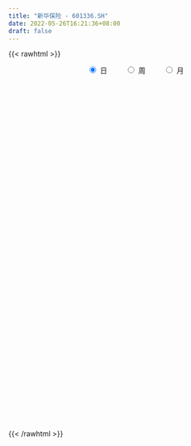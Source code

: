 ```yaml
---
title: "新华保险 - 601336.SH"
date: 2022-05-26T16:21:36+08:00
draft: false
---
```

{{< rawhtml >}}
    <div style="text-align: center">
        <label style="padding: 1rem;"><input style="margin-right: .5rem" type="radio" name="period" value="D" checked onclick="period_change(this)">日</label>
        <label style="padding: 1rem;"><input style="margin-right: .5rem" type="radio" name="period" value="W" onclick="period_change(this)">周</label>
        <label style="padding: 1rem;"><input style="margin-right: .5rem" type="radio" name="period" value="M" onclick="period_change(this)">月</label>
    </div>
    <div id="chart" style="height: 700px;"></div> 
    <script type="text/javascript">
        const D_v = [199194.66,235448.44,124885.28,159830.79,126764.7,96840.67,307066.06,187023.27,148341.21,127007.95,123297.9,114205.46,178619.42,111490.59,116848.67,70404.55,109227.28,103903.05,124355.27,161402.3,108179.77,78130.34,90353.4,95480.49,127155.68,136687.65,120129.71,156680.89,176234.87,111030.61,154266.83,87041.74,115445.7,152708.89,162344.58,161786.43,131693.36,231054.35,99278.52,144874.5,106154.76,147281.29,239011.73,147078.29,106907.28,74201.69,128294.11,158853.96,123610.19,216278.79,119360.02,119338.64,155506.18,114255.11,191304.9,159008.9,106302.79,150252.72,112075.84,192140.42,151185.31,134614.77,102436.2,78690.27,94712.65,138800.7,213778.81,135150.11,117773.17,83973.83,130616.87,92887.17,91864.95,174293.51,152556.2,156846.36,365745.89,194599.94,185537.11,150026.08,170229.04,157882.22,120675.8,207828.95,112698.89,141143.33,110699.14,85284.6,78468.31,96403.21,80782.06,64345.62,102657.71,86619.13,87457.34,137819.64,242676.78,212879.02,155652.88,92219.3,71270.91,80939.3,77601.7,188113.51,212257.18,263049.19,146249.96,117608.53,77194.12,113499.42,99328.37,387360.97,140135.88,125450.09,71683.18,75671.16,86833.93,77959.71,63335.48,95929.53,123628.67,68279.74,81998.65,110074.69,87329.28,68852.02,92224.87,56519.93,89604.31,80851.21,67502.2,55746.93,60842.56,55861.23,66387.68,44354.18,66312.86,143734.07,125065.8,86436.84,166723.46,94659.34,118828.92,79235.45,61415.42,54043.64,50491.88,60077.14,51504.32,53577.94,42402.19,59365.5,43263.7,70283.88,44263.29,46751.88,49990.53,74770.56,141147.67,100726.57,197615.63,136070.17,114230.38,83080.82,96611.85,144251.14,100285.99,79821.85,66213.24,356331.13,149316.17,115586.52,112943.28,85892.17,109266.49,144191.91,98158.85,115672.63,98074.95,119705.06,348210.13,165430.34,92403.95,77770.26,92031.36,113323.08,78597.74,86149.34,95495.76,140482.84,68108.34,87003.08,82352.36,44643.64,64532.15,66842.05,88250.8,147509.82,135388.12,91404.98,96509.3,67877.25,177861.14,132537.9,125422.73,130893.46,86456.7,63320.15,65532.02,65424.95,55582.39,57233.17,42171.0,97491.86,98030.13,83778.27,100281.64,83072.19,74462.28,68867.0,85182.24,57185.43,60149.48,55132.93,59760.54,48182.42,42097.92,82140.5,118029.01,206130.88,236394.74,139677.28,99623.63,100888.5,150665.74,125392.34,69617.38,95896.84,116821.53,70432.74,72363.47,66735.42,70143.44,64687.5,79336.07,104833.88,77054.42,133516.35,76371.95,79918.84]
const D_histogram = [0.0,0.1059947578,0.1241105053,0.1352120066,0.064611709,0.0320184779,0.1247193076,0.1558402587,0.14391417,0.1478259159,0.0896403591,0.01817496,-0.0936469688,-0.1797031867,-0.1923076286,-0.2095373738,-0.2184319325,-0.1909331394,-0.2112742719,-0.276070924,-0.3351259783,-0.3559115588,-0.3822399651,-0.3746595025,-0.39283027,-0.3266824741,-0.2597139647,-0.2290432684,-0.1414733844,-0.1075581039,-0.1359213631,-0.1152414819,-0.0775923293,-0.1358606433,-0.0789528241,0.0233081796,0.0536786179,-0.0033959675,-0.0315503708,-0.0579056819,-0.0440248034,-0.0887446844,0.0049023704,0.0188961436,0.0518195912,0.0627273159,0.054800787,0.0895921831,0.0838065652,-0.0557641608,-0.1947044912,-0.2700648992,-0.3139508163,-0.3135226321,-0.2618250411,-0.2257038209,-0.1921029111,-0.1367588751,-0.0999429172,0.0167252445,0.1434658007,0.215941764,0.2316071246,0.2454153316,0.273368903,0.2602368315,0.343978262,0.3307400501,0.3013293873,0.2664661703,0.254294544,0.2232188501,0.1629076085,0.1859797866,0.1607643306,0.1713325594,0.2965585924,0.3568595855,0.3973812774,0.4211994069,0.4176614201,0.3840853256,0.3478828728,0.3130536962,0.2578613706,0.1373281815,0.0188604002,-0.0672566444,-0.1373636576,-0.2208892837,-0.2185987044,-0.2297887589,-0.1959873931,-0.1499895679,-0.1207528459,-0.1607149733,-0.0482208948,0.0691650668,0.1284227677,0.1440186532,0.1151479329,0.0864608298,0.0330303359,0.0982811833,0.1002575424,0.1617981223,0.1830490823,0.16475254,0.1216138434,0.0514870756,-0.0217856547,-0.2469400515,-0.376235684,-0.4741895604,-0.5099072851,-0.508049268,-0.4943424899,-0.454293841,-0.4096476093,-0.3762899941,-0.2851666916,-0.2245051675,-0.1639067748,-0.0946638634,-0.0253313348,-0.0016390844,0.0413480737,0.0640869058,0.1015143539,0.1427640784,0.1398875767,0.1123764533,0.0808217025,0.0520314872,0.0665697979,0.0754429091,0.0992733893,0.1176016519,0.1669902871,0.1894813122,0.226049562,0.2256129513,0.2199982039,0.1968909285,0.1623058895,0.1519641895,0.1206374484,0.0858212286,0.080441693,0.0597878003,0.0368884454,-0.0054472749,-0.0251866001,-0.0124400001,-0.0067751148,0.0005513345,0.0059811921,0.0207730313,0.045077257,0.0388671393,0.0909875541,0.1282273748,0.1353887759,0.1255663219,0.1027747283,0.0179316669,-0.0490668245,-0.0725387314,-0.0769059015,0.0357665943,0.0709431908,0.0625610927,0.0035615272,-0.0145180955,-0.0787211741,-0.1670121351,-0.1594545797,-0.1052554908,-0.0659051811,-0.0020365037,0.1210814228,0.1271868131,0.1052897914,0.0992963103,0.0669826638,0.0777873893,0.0848798782,0.0527042824,0.0172662618,-0.0675378182,-0.1186954817,-0.1604899854,-0.1600357542,-0.1595633108,-0.1415097724,-0.130929557,-0.145073169,-0.2317151883,-0.3421351688,-0.4002637408,-0.3916632913,-0.4071669241,-0.5572913482,-0.5344028138,-0.4509181995,-0.3162092113,-0.239974057,-0.155337168,-0.0790896447,-0.0125553498,0.013161005,0.0508441501,0.0607513656,0.1355543123,0.2110645045,0.28194038,0.3583170588,0.3484435729,0.3582620557,0.3152741665,0.3090080891,0.2883684732,0.2648881042,0.2415307057,0.169146541,0.107094749,0.0347443792,-0.0078003946,0.0337639348,-0.1658563285,-0.4521971404,-0.5968857927,-0.6457589039,-0.6082066835,-0.6057736156,-0.6323957133,-0.578665598,-0.5041497699,-0.4129812769,-0.3298912139,-0.232494025,-0.1619758827,-0.0886581489,-0.028076055,0.0086482312,0.0833572378,0.1426682586,0.1206088684,0.1301161883,0.1777592592]
const D_fast = [0.0,0.1324934473,0.1816368211,0.226541324,0.1720939537,0.1475053421,0.2713859986,0.3414670145,0.3655194683,0.4063876932,0.3706122261,0.303690567,0.168456896,0.0374748815,-0.0232064676,-0.0928205563,-0.156323098,-0.1765575898,-0.2497172902,-0.3835316733,-0.5263682222,-0.6361316925,-0.75802009,-0.8441045031,-0.960482838,-0.9760056607,-0.9739656424,-1.0005557633,-0.9483542253,-0.9413284708,-1.0036720708,-1.0118025601,-0.9935514898,-1.0857849647,-1.0486153514,-0.9405273028,-0.89673721,-0.9546607873,-0.9907027834,-1.031534515,-1.0286598372,-1.0955658893,-1.0006932419,-0.9819754328,-0.9360970874,-0.9095075337,-0.9037338659,-0.846544424,-0.8313784006,-0.9848901669,-1.17250662,-1.3153832529,-1.4377568741,-1.5157093479,-1.5294680172,-1.5497727522,-1.5641975702,-1.543043253,-1.5312130244,-1.4103635516,-1.2477565452,-1.1212951408,-1.0477279991,-0.9725659592,-0.8762701621,-0.8243430257,-0.6546070297,-0.5851602291,-0.5392385451,-0.5074852195,-0.4560832097,-0.4313541912,-0.4509385306,-0.3813714058,-0.3663957793,-0.3129944105,-0.1136287295,0.03588716,0.1757541713,0.3048721525,0.4057495207,0.4681947577,0.518963023,0.5623972705,0.5716702876,0.4854691438,0.3717164626,0.2687852569,0.1643373293,0.0255893823,-0.0267697145,-0.0954069588,-0.1106024413,-0.102102008,-0.1030534975,-0.1831943682,-0.0827555134,0.0519217148,0.1432851077,0.1948856565,0.1948019194,0.1877300238,0.1425571138,0.2323782571,0.2594190018,0.3614091123,0.4284223429,0.4513139356,0.4385786998,0.3813237009,0.302604557,0.0157151473,-0.2076394062,-0.4241406728,-0.5873352187,-0.7124895186,-0.822368363,-0.8958931743,-0.9536588449,-1.0143737283,-0.9945420987,-0.9900068664,-0.9703851674,-0.9248082218,-0.8618085269,-0.8385260477,-0.7852018711,-0.7464413126,-0.683635276,-0.6066945319,-0.5745991395,-0.5740161495,-0.5853654747,-0.6011478182,-0.569967058,-0.5422332195,-0.4935843921,-0.4458557165,-0.3547195095,-0.2848581564,-0.1917775161,-0.1358108889,-0.0864260854,-0.0603106287,-0.0543191953,-0.0266698478,-0.0278372269,-0.0411981396,-0.0264672519,-0.0321741945,-0.045851438,-0.089548977,-0.1155849523,-0.1059483523,-0.1019772457,-0.0945129628,-0.0875878071,-0.0676027102,-0.0320291702,-0.0285225031,0.0463448002,0.1156414647,0.1566500597,0.1782191862,0.1811212746,0.10076113,0.0214959325,-0.0201106573,-0.0437043028,0.0779098416,0.1308222358,0.1380804109,0.0799712271,0.0582620806,-0.0256212916,-0.1556652864,-0.1879713759,-0.1600861597,-0.1372121452,-0.0738525937,0.0795356884,0.117437782,0.1218632082,0.1406938047,0.1251258241,0.1553773969,0.1836898554,0.1646903302,0.1335688751,0.0318803405,-0.0489511934,-0.1308681935,-0.1704229008,-0.2098412851,-0.2271651898,-0.2493173637,-0.2997292679,-0.4443000843,-0.640253857,-0.7984483642,-0.8877637375,-1.0050591014,-1.2945063625,-1.4052185316,-1.4344634672,-1.3788067817,-1.3625651418,-1.3167625447,-1.2602874326,-1.1968919751,-1.1678853691,-1.1174911865,-1.0923961295,-0.9837046048,-0.8554282865,-0.7140673159,-0.5481113724,-0.4708739652,-0.3714899684,-0.335659316,-0.2646733711,-0.2132208687,-0.1704792116,-0.1334539338,-0.1635514632,-0.1988295679,-0.2624938429,-0.3069887154,-0.2569834023,-0.4980677478,-0.8974578447,-1.1913679452,-1.4016807824,-1.5161802328,-1.6651905688,-1.8499115948,-1.9408478791,-1.9923694935,-2.0044463196,-2.0038290601,-1.9645553775,-1.9345312059,-1.8833780093,-1.8298149292,-1.7909285852,-1.6953802692,-1.6004021837,-1.5923093568,-1.5502729898,-1.4581901041]
const D_slow = [0.0,0.0264986895,0.0575263158,0.0913293174,0.1074822447,0.1154868642,0.1466666911,0.1856267557,0.2216052983,0.2585617772,0.280971867,0.285515607,0.2621038648,0.2171780682,0.169101161,0.1167168176,0.0621088344,0.0143755496,-0.0384430184,-0.1074607494,-0.1912422439,-0.2802201336,-0.3757801249,-0.4694450006,-0.567652568,-0.6493231866,-0.7142516777,-0.7715124949,-0.8068808409,-0.8337703669,-0.8677507077,-0.8965610782,-0.9159591605,-0.9499243213,-0.9696625273,-0.9638354824,-0.950415828,-0.9512648198,-0.9591524125,-0.973628833,-0.9846350339,-1.006821205,-1.0055956124,-1.0008715764,-0.9879166786,-0.9722348497,-0.9585346529,-0.9361366071,-0.9151849658,-0.929126006,-0.9778021288,-1.0453183537,-1.1238060577,-1.2021867158,-1.2676429761,-1.3240689313,-1.3720946591,-1.4062843779,-1.4312701072,-1.427088796,-1.3912223459,-1.3372369049,-1.2793351237,-1.2179812908,-1.1496390651,-1.0845798572,-0.9985852917,-0.9159002792,-0.8405679324,-0.7739513898,-0.7103777538,-0.6545730413,-0.6138461391,-0.5673511925,-0.5271601098,-0.48432697,-0.4101873219,-0.3209724255,-0.2216271061,-0.1163272544,-0.0119118994,0.084109432,0.1710801502,0.2493435743,0.3138089169,0.3481409623,0.3528560624,0.3360419013,0.3017009869,0.2464786659,0.1918289899,0.1343818001,0.0853849519,0.0478875599,0.0176993484,-0.0224793949,-0.0345346186,-0.0172433519,0.01486234,0.0508670033,0.0796539865,0.101269194,0.109526778,0.1340970738,0.1591614594,0.19961099,0.2453732606,0.2865613956,0.3169648564,0.3298366253,0.3243902116,0.2626551988,0.1685962778,0.0500488877,-0.0774279336,-0.2044402506,-0.3280258731,-0.4415993333,-0.5440112356,-0.6380837342,-0.7093754071,-0.7655016989,-0.8064783926,-0.8301443585,-0.8364771922,-0.8368869633,-0.8265499448,-0.8105282184,-0.7851496299,-0.7494586103,-0.7144867161,-0.6863926028,-0.6661871772,-0.6531793054,-0.6365368559,-0.6176761286,-0.5928577813,-0.5634573683,-0.5217097966,-0.4743394685,-0.417827078,-0.3614238402,-0.3064242892,-0.2572015571,-0.2166250848,-0.1786340374,-0.1484746753,-0.1270193681,-0.1069089449,-0.0919619948,-0.0827398835,-0.0841017022,-0.0903983522,-0.0935083522,-0.0952021309,-0.0950642973,-0.0935689993,-0.0883757415,-0.0771064272,-0.0673896424,-0.0446427539,-0.0125859102,0.0212612838,0.0526528643,0.0783465464,0.0828294631,0.070562757,0.0524280741,0.0332015987,0.0421432473,0.059879045,0.0755193182,0.0764097,0.0727801761,0.0530998825,0.0113468488,-0.0285167962,-0.0548306689,-0.0713069641,-0.0718160901,-0.0415457344,-0.0097490311,0.0165734168,0.0413974943,0.0581431603,0.0775900076,0.0988099772,0.1119860478,0.1163026132,0.0994181587,0.0697442883,0.0296217919,-0.0103871466,-0.0502779743,-0.0856554174,-0.1183878067,-0.1546560989,-0.212584896,-0.2981186882,-0.3981846234,-0.4961004462,-0.5978921773,-0.7372150143,-0.8708157178,-0.9835452676,-1.0625975705,-1.1225910847,-1.1614253767,-1.1811977879,-1.1843366253,-1.1810463741,-1.1683353366,-1.1531474952,-1.1192589171,-1.066492791,-0.996007696,-0.9064284313,-0.819317538,-0.7297520241,-0.6509334825,-0.5736814602,-0.5015893419,-0.4353673159,-0.3749846394,-0.3326980042,-0.3059243169,-0.2972382221,-0.2991883208,-0.2907473371,-0.3322114192,-0.4452607043,-0.5944821525,-0.7559218785,-0.9079735493,-1.0594169532,-1.2175158816,-1.3621822811,-1.4882197235,-1.5914650428,-1.6739378462,-1.7320613525,-1.7725553232,-1.7947198604,-1.8017388742,-1.7995768164,-1.7787375069,-1.7430704423,-1.7129182252,-1.6803891781,-1.6359493633]
const D_data = [['2021-05-17', 48.9111, 48.2352, 47.8392, 49.1429],['2021-05-18', 48.2062, 49.8961, 48.1676, 50.3307],['2021-05-19', 49.5195, 49.2298, 48.6697, 49.7126],['2021-05-20', 48.9111, 49.336, 48.4573, 49.7416],['2021-05-21', 49.3071, 48.2448, 48.1869, 49.6837],['2021-05-24', 48.1965, 48.4959, 48.0131, 49.0946],['2021-05-25', 48.6987, 50.3114, 48.0903, 50.5335],['2021-05-26', 50.35, 50.012, 49.732, 50.7459],['2021-05-27', 49.7513, 49.674, 49.336, 50.2148],['2021-05-28', 49.8768, 50.0023, 49.4036, 50.4079],['2021-05-31', 49.7706, 49.2105, 48.7663, 49.7706],['2021-06-01', 48.8918, 48.7759, 48.351, 49.0656],['2021-06-02', 48.8049, 47.7813, 47.5978, 48.9015],['2021-06-03', 47.5689, 47.4916, 47.4143, 48.409],['2021-06-04', 47.3178, 48.0227, 47.2405, 48.4476],['2021-06-07', 48.071, 47.7427, 47.3178, 48.071],['2021-06-08', 47.7523, 47.6171, 47.3081, 48.3993],['2021-06-09', 47.5592, 47.9648, 47.4916, 48.5925],['2021-06-10', 47.762, 47.2212, 47.115, 48.2062],['2021-06-11', 47.2695, 46.2266, 45.8693, 47.2985],['2021-06-15', 45.9658, 45.6955, 45.0774, 46.0721],['2021-06-16', 45.7824, 45.6472, 45.4154, 46.1204],['2021-06-17', 45.6761, 45.1064, 45.0002, 45.9465],['2021-06-18', 44.9615, 45.1161, 44.7394, 45.4251],['2021-06-21', 44.8553, 44.3821, 44.1407, 44.894],['2021-06-22', 44.6139, 45.1933, 44.4787, 45.4347],['2021-06-23', 45.0291, 45.2319, 44.9809, 45.85],['2021-06-24', 45.3285, 44.7394, 44.5849, 45.6568],['2021-06-25', 44.7877, 45.512, 44.527, 45.7631],['2021-06-28', 45.4927, 44.9519, 44.6236, 45.5023],['2021-06-29', 44.807, 43.9669, 43.7448, 45.0002],['2021-06-30', 43.9476, 44.3339, 43.7255, 44.3821],['2021-07-01', 44.5077, 44.498, 44.0055, 44.9422],['2021-07-02', 44.0828, 43.0206, 42.9819, 44.1407],['2021-07-05', 43.0206, 44.2373, 42.6826, 44.5173],['2021-07-06', 44.1311, 45.0774, 43.9862, 45.2513],['2021-07-07', 44.836, 44.4304, 44.1987, 45.6568],['2021-07-08', 44.5849, 43.1461, 42.7791, 44.5946],['2021-07-09', 42.953, 43.1268, 42.8178, 43.3489],['2021-07-12', 43.3585, 42.8274, 42.557, 43.4068],['2021-07-13', 42.7888, 43.1171, 42.5667, 43.2233],['2021-07-14', 43.0495, 42.1032, 41.939, 43.0495],['2021-07-15', 42.4798, 43.7931, 42.1997, 43.9669],['2021-07-16', 43.4551, 42.953, 42.5763, 43.8703],['2021-07-19', 42.7598, 43.204, 42.1128, 43.2137],['2021-07-20', 42.7598, 42.953, 42.6053, 43.1268],['2021-07-21', 42.8564, 42.6343, 42.2287, 43.3296],['2021-07-22', 42.5474, 43.1654, 42.3349, 43.6289],['2021-07-23', 42.9143, 42.6729, 42.3832, 43.1557],['2021-07-26', 42.2963, 40.4808, 40.365, 42.3156],['2021-07-27', 40.4422, 39.4959, 39.4476, 40.6257],['2021-07-28', 39.5924, 39.38, 39.3027, 40.0077],['2021-07-29', 39.66, 39.0613, 38.5399, 39.7566],['2021-07-30', 39.0227, 39.0806, 38.5688, 39.8338],['2021-08-02', 38.733, 39.4572, 38.1246, 40.1235],['2021-08-03', 39.1193, 39.1193, 38.9068, 39.7373],['2021-08-04', 39.1193, 38.9165, 38.6461, 39.2931],['2021-08-05', 38.8971, 39.0999, 38.7909, 39.8242],['2021-08-06', 39.1, 38.82, 38.71, 39.28],['2021-08-09', 38.8, 40.0, 38.65, 40.45],['2021-08-10', 39.9, 40.65, 39.72, 40.7],['2021-08-11', 40.4, 40.46, 40.18, 41.12],['2021-08-12', 40.5, 39.98, 39.91, 40.82],['2021-08-13', 39.94, 40.05, 39.58, 40.25],['2021-08-16', 40.04, 40.38, 39.99, 40.69],['2021-08-17', 40.36, 39.96, 39.95, 41.0],['2021-08-18', 39.8, 41.46, 39.57, 41.66],['2021-08-19', 41.1, 40.57, 40.52, 41.41],['2021-08-20', 40.5, 40.38, 39.9, 40.72],['2021-08-23', 40.19, 40.25, 40.02, 40.59],['2021-08-24', 40.12, 40.51, 39.86, 40.6],['2021-08-25', 40.4, 40.25, 40.08, 40.82],['2021-08-26', 40.17, 39.7, 39.7, 40.2],['2021-08-27', 40.05, 40.7, 40.05, 41.17],['2021-08-30', 40.69, 40.15, 39.73, 40.69],['2021-08-31', 39.82, 40.62, 39.31, 40.71],['2021-09-01', 40.62, 42.55, 40.5, 43.27],['2021-09-02', 42.36, 42.45, 42.01, 42.8],['2021-09-03', 42.8, 42.74, 41.89, 43.41],['2021-09-06', 42.4, 43.01, 42.31, 43.43],['2021-09-07', 42.98, 43.05, 42.24, 43.26],['2021-09-08', 43.05, 42.9, 42.75, 43.73],['2021-09-09', 42.85, 42.99, 42.29, 43.04],['2021-09-10', 43.05, 43.11, 43.04, 44.25],['2021-09-13', 43.0, 42.88, 42.61, 43.2],['2021-09-14', 42.85, 41.79, 41.7, 43.1],['2021-09-15', 41.66, 41.28, 41.18, 42.05],['2021-09-16', 41.21, 41.16, 41.07, 41.69],['2021-09-17', 41.07, 40.9, 40.68, 41.35],['2021-09-22', 40.02, 40.21, 39.8, 40.43],['2021-09-23', 40.45, 40.92, 40.45, 41.25],['2021-09-24', 41.04, 40.57, 40.5, 41.3],['2021-09-27', 40.57, 41.04, 40.55, 41.48],['2021-09-28', 40.94, 41.28, 40.67, 41.52],['2021-09-29', 41.03, 41.17, 40.5, 41.24],['2021-09-30', 41.09, 40.16, 39.8, 41.23],['2021-10-08', 40.75, 42.18, 40.75, 42.28],['2021-10-11', 42.42, 42.87, 42.35, 43.45],['2021-10-12', 42.42, 42.7, 42.3, 43.45],['2021-10-13', 42.57, 42.47, 41.92, 42.68],['2021-10-14', 42.47, 41.99, 41.94, 42.95],['2021-10-15', 42.0, 41.93, 41.74, 42.34],['2021-10-18', 42.16, 41.46, 41.26, 42.37],['2021-10-19', 41.26, 43.05, 41.23, 43.37],['2021-10-20', 43.13, 42.54, 42.2, 44.46],['2021-10-21', 42.75, 43.59, 42.61, 44.25],['2021-10-22', 43.55, 43.48, 42.97, 43.84],['2021-10-25', 43.3, 43.17, 42.72, 43.35],['2021-10-26', 43.02, 42.85, 42.66, 43.45],['2021-10-27', 42.67, 42.32, 42.15, 42.93],['2021-10-28', 42.04, 41.95, 41.4, 42.4],['2021-10-29', 41.57, 39.17, 39.0, 41.74],['2021-11-01', 38.9, 39.19, 38.35, 39.29],['2021-11-02', 38.99, 38.64, 38.39, 39.48],['2021-11-03', 38.63, 38.66, 38.5, 38.95],['2021-11-04', 38.7, 38.61, 38.43, 38.76],['2021-11-05', 38.59, 38.36, 38.3, 38.66],['2021-11-08', 38.34, 38.4, 37.79, 38.62],['2021-11-09', 38.54, 38.27, 38.07, 38.67],['2021-11-10', 38.29, 37.94, 37.52, 38.3],['2021-11-11', 37.86, 38.64, 37.76, 38.64],['2021-11-12', 38.62, 38.36, 38.19, 38.75],['2021-11-15', 38.4, 38.42, 38.06, 38.6],['2021-11-16', 38.46, 38.66, 38.45, 38.8],['2021-11-17', 38.79, 38.87, 38.6, 39.07],['2021-11-18', 38.75, 38.42, 38.33, 38.75],['2021-11-19', 38.41, 38.74, 38.3, 38.88],['2021-11-22', 38.63, 38.59, 38.43, 38.79],['2021-11-23', 38.6, 38.89, 38.52, 38.98],['2021-11-24', 38.98, 39.14, 38.6, 39.18],['2021-11-25', 39.1, 38.7, 38.6, 39.1],['2021-11-26', 38.58, 38.31, 38.19, 38.59],['2021-11-29', 37.92, 38.08, 37.78, 38.24],['2021-11-30', 38.15, 37.91, 37.88, 38.3],['2021-12-01', 37.88, 38.37, 37.86, 38.4],['2021-12-02', 38.26, 38.33, 38.1, 38.55],['2021-12-03', 38.33, 38.59, 38.1, 38.6],['2021-12-06', 39.0, 38.64, 38.58, 39.51],['2021-12-07', 38.9, 39.25, 38.58, 39.37],['2021-12-08', 39.2, 39.18, 38.75, 39.22],['2021-12-09', 39.05, 39.62, 39.05, 40.09],['2021-12-10', 39.41, 39.38, 39.26, 39.6],['2021-12-13', 39.6, 39.43, 39.43, 40.18],['2021-12-14', 39.31, 39.26, 39.1, 39.58],['2021-12-15', 39.22, 39.07, 38.87, 39.34],['2021-12-16', 39.15, 39.35, 38.99, 39.39],['2021-12-17', 39.3, 39.06, 39.03, 39.48],['2021-12-20', 39.16, 38.9, 38.81, 39.4],['2021-12-21', 38.84, 39.21, 38.84, 39.27],['2021-12-22', 39.24, 38.99, 38.88, 39.25],['2021-12-23', 39.08, 38.87, 38.71, 39.14],['2021-12-24', 38.78, 38.45, 38.39, 38.86],['2021-12-27', 38.49, 38.54, 38.43, 38.7],['2021-12-28', 38.56, 38.9, 38.56, 39.18],['2021-12-29', 39.0, 38.84, 38.7, 39.1],['2021-12-30', 38.84, 38.88, 38.72, 39.08],['2021-12-31', 38.88, 38.88, 38.77, 39.02],['2022-01-04', 38.88, 39.05, 38.72, 39.09],['2022-01-05', 39.06, 39.29, 39.01, 39.82],['2022-01-06', 39.22, 38.98, 38.95, 39.44],['2022-01-07', 39.1, 39.88, 39.08, 40.14],['2022-01-10', 39.94, 40.02, 39.56, 40.25],['2022-01-11', 39.87, 39.87, 39.77, 40.45],['2022-01-12', 39.95, 39.76, 39.46, 39.96],['2022-01-13', 39.78, 39.61, 39.52, 40.28],['2022-01-14', 39.45, 38.6, 38.5, 39.58],['2022-01-17', 38.6, 38.41, 38.12, 38.75],['2022-01-18', 38.47, 38.67, 38.32, 38.85],['2022-01-19', 38.5, 38.78, 38.5, 39.1],['2022-01-20', 38.68, 40.53, 38.66, 40.85],['2022-01-21', 40.53, 40.01, 39.92, 40.73],['2022-01-24', 39.8, 39.6, 39.36, 40.2],['2022-01-25', 39.45, 38.82, 38.68, 39.58],['2022-01-26', 38.8, 39.13, 38.63, 39.25],['2022-01-27', 38.97, 38.3, 38.29, 39.02],['2022-01-28', 38.42, 37.49, 37.42, 38.58],['2022-02-07', 38.04, 38.34, 37.81, 38.51],['2022-02-08', 38.32, 38.98, 38.11, 39.17],['2022-02-09', 38.91, 38.97, 38.81, 39.45],['2022-02-10', 38.93, 39.52, 38.77, 39.67],['2022-02-11', 39.5, 40.81, 39.33, 41.59],['2022-02-14', 40.56, 39.79, 39.52, 40.66],['2022-02-15', 39.63, 39.49, 39.25, 39.95],['2022-02-16', 39.72, 39.7, 39.53, 40.16],['2022-02-17', 39.58, 39.34, 39.2, 39.9],['2022-02-18', 39.31, 39.89, 39.25, 40.18],['2022-02-21', 39.71, 39.97, 39.3, 40.06],['2022-02-22', 39.62, 39.48, 39.25, 39.88],['2022-02-23', 39.48, 39.3, 39.06, 39.72],['2022-02-24', 39.1, 38.35, 38.01, 39.15],['2022-02-25', 38.54, 38.34, 38.15, 38.76],['2022-02-28', 38.31, 38.1, 37.9, 38.43],['2022-03-01', 38.22, 38.39, 38.01, 38.48],['2022-03-02', 38.12, 38.26, 38.09, 38.32],['2022-03-03', 38.38, 38.4, 38.11, 38.58],['2022-03-04', 38.21, 38.26, 37.85, 38.29],['2022-03-07', 38.11, 37.81, 37.51, 38.12],['2022-03-08', 37.81, 36.45, 36.27, 38.0],['2022-03-09', 36.6, 35.35, 34.04, 36.78],['2022-03-10', 36.09, 35.2, 35.2, 36.2],['2022-03-11', 34.81, 35.52, 34.36, 35.55],['2022-03-14', 34.9, 34.8, 34.8, 35.4],['2022-03-15', 34.66, 32.18, 32.1, 34.68],['2022-03-16', 32.82, 33.45, 31.83, 33.59],['2022-03-17', 34.2, 33.97, 33.4, 34.55],['2022-03-18', 33.58, 34.75, 33.43, 35.16],['2022-03-21', 34.38, 34.21, 33.88, 34.5],['2022-03-22', 33.82, 34.43, 33.75, 34.73],['2022-03-23', 34.43, 34.5, 34.15, 34.77],['2022-03-24', 34.33, 34.56, 34.19, 34.84],['2022-03-25', 34.6, 34.13, 34.07, 34.7],['2022-03-28', 33.78, 34.31, 33.43, 34.39],['2022-03-29', 34.35, 33.97, 33.83, 34.49],['2022-03-30', 34.2, 34.93, 34.2, 34.97],['2022-03-31', 34.82, 35.33, 34.73, 35.77],['2022-04-01', 35.3, 35.72, 34.93, 35.83],['2022-04-06', 35.64, 36.31, 35.5, 36.43],['2022-04-07', 36.29, 35.57, 35.57, 36.43],['2022-04-08', 35.65, 35.99, 35.5, 36.17],['2022-04-11', 35.88, 35.41, 35.33, 35.98],['2022-04-12', 35.4, 35.9, 35.12, 36.3],['2022-04-13', 35.89, 35.81, 35.65, 36.18],['2022-04-14', 36.0, 35.81, 35.65, 36.21],['2022-04-15', 35.65, 35.83, 35.61, 36.15],['2022-04-18', 35.66, 35.07, 34.79, 35.66],['2022-04-19', 35.18, 34.9, 34.69, 35.27],['2022-04-20', 34.95, 34.42, 34.33, 35.11],['2022-04-21', 34.3, 34.45, 34.21, 35.15],['2022-04-22', 34.2, 35.47, 34.16, 35.87],['2022-04-25', 32.6, 31.92, 31.92, 33.5],['2022-04-26', 31.25, 29.21, 28.94, 31.38],['2022-04-27', 28.5, 29.32, 28.45, 29.39],['2022-04-28', 29.03, 29.4, 29.01, 29.64],['2022-04-29', 29.5, 29.83, 29.08, 30.13],['2022-05-05', 29.6, 28.87, 28.85, 29.81],['2022-05-06', 28.48, 27.78, 27.61, 28.48],['2022-05-09', 27.74, 28.19, 27.61, 28.19],['2022-05-10', 27.78, 28.16, 27.73, 28.4],['2022-05-11', 28.23, 28.23, 28.11, 28.69],['2022-05-12', 28.08, 28.07, 27.84, 28.38],['2022-05-13', 28.27, 28.27, 28.06, 28.55],['2022-05-16', 28.42, 27.98, 27.92, 28.5],['2022-05-17', 27.98, 28.05, 27.75, 28.08],['2022-05-18', 28.09, 27.95, 27.83, 28.14],['2022-05-19', 27.5, 27.65, 27.32, 27.65],['2022-05-20', 27.76, 28.21, 27.72, 28.21],['2022-05-23', 28.16, 28.22, 28.04, 28.3],['2022-05-24', 28.17, 27.16, 27.15, 28.45],['2022-05-25', 27.17, 27.38, 27.13, 27.41],['2022-05-26', 27.41, 27.9, 27.32, 27.96]]
const W_v = [544164.21,787436.8,439468.5900000001,806980.74,434064.25,443296.39,518576.39,766840.1699999999,587249.0600000001,1029897.28,706311.01,579304.9300000001,1310792.46,637031.6200000001,604513.3600000001,800789.52,1011608.26,1082495.9399999999,936313.4800000001,804492.09,996755.5299999999,606655.9299999999,709203.8999999999,726678.9300000001,844838.47,1377822.02,1539000.3599999999,1987681.6799999999,1014294.4999999999,1073534.3699999999,399029.48,227861.95,661921.62,586475.63,643798.53,1327145.8800000001,1115785.53,512229.09,845241.3900000001,1098488.5600000001,1266340.04,629147.1799999999,1058059.1099999999,841319.59,710594.4199999999,667931.38,1028231.4399999999,1113600.3300000001,922666.8099999998,685714.55,742353.9400000002,570906.4299999999,969397.48,1096976.8799999999,848873.9300000001,922085.2200000001,667785.62,931511.14,682377.72,611763.64,499042.65,716804.51,607642.55,620704.38,746941.6799999999,915436.28,1057459.1000000001,681202.29,912045.1199999999,598977.14,394653.49,500191.95,352877.46,353700.53,414970.63,371268.45,1567080.0300000003,722786.76,570667.1800000001,889895.98,919721.0700000001,1178314.01,1917845.48,1454702.1399999999,1004386.37,1102147.1299999999,917393.8300000001,705586.6499999999,891820.76,1044465.9600000001,806546.0699999999,460470.22,1088754.73,749101.5,738505.4500000001,1150965.04,628948.25,689597.92,825946.85,667696.91,911888.37,878502.25,654387.26,595926.38,940009.99,898631.1399999999,661522.76,733798.5899999999,1209553.1600000001,1133245.1000000001,704212.27,598676.97,506386.89,78054.02,417310.3,685237.7699999999,516703.71,757622.3400000001,1031059.6699999999,659912.23,518743.52,531713.5700000001,644109.76,573086.73,774085.1900000001,517263.33,884162.26,588350.71,492527.03,548172.99,875272.28,599835.83,1019120.48,936085.95,830214.0700000001,638151.1900000001,767125.6499999999,686451.4,513317.56,368017.24,398863.26,410704.9500000001,452844.8199999999,293142.51,423352.36,324940.89,315194.08,516724.8700000001,407194.66,383428.14,226438.53,1024773.01,2097871.6400000001,1452229.5,1730072.0400000003,747549.4300000001,1386637.5900000001,1538564.6899999999,1602200.6099999999,1038683.88,710394.9400000001,1085207.9100000001,1085842.4899999998,1023572.7199999999,417661.31,141826.98,897765.28,827970.0499999999,970908.4999999999,1345715.03,1059406.3999999999,746568.7899999999,985791.2699999999,1169184.7,597508.76,598062.37,570543.38,478555.67,1187764.8399999999,1156193.01,1056147.79,777737.3,920657.7899999999,538808.1899999999,548508.4399999999,1091549.45,1098250.45,742048.3300000001,632963.1499999999,514421.37,488304.93,369881.2,536163.14,424377.75,668876.47,192769.07,713103.22,846123.87,866279.1599999999,644462.04,569292.45,372144.0,716888.7999999999,620493.77,786157.24,784400.5700000001,591867.23,724738.74,718945.1499999999,659066.97,700215.4400000001,573636.3300000001,1055285.5,806642.0900000001,528294.27,241530.89,414553.8200000001,242676.78,612961.41,887271.54,794991.4099999999,499774.2399999999,429133.13,440479.51,350224.58,293758.51,616619.5099999999,364015.31,266927.09,254553.28,514260.4300000001,574244.36,751968.38,567880.37,779821.62,540958.99,468834.02,345373.28,559063.02,634592.48,336316.21,378704.4300000001,257816.11,326517.08,350210.39,782715.03,276058.08,425131.96,385736.31,366861.5600000001]
const W_histogram = [0.0,0.1045588604,0.1144184022,0.230274752,0.3187946948,0.3130826938,0.5405743596,0.4228328076,0.2718698037,0.0102031646,-0.098179304,-0.2409655948,-0.2468502351,-0.2281000017,-0.053303193,0.1798242934,0.5703434147,1.0359859923,0.9149162854,0.5743662566,0.4370891528,0.2771301997,0.3840713427,0.5751355828,0.3679854377,0.1741465451,-0.0782679773,-0.39847987,-0.5403599642,-1.1863922027,-1.521795395,-1.4757871765,-1.5532776789,-1.4084789257,-1.3558546387,-1.5263361801,-1.6117467042,-1.5982245365,-1.505706802,-1.5840271764,-1.4034563464,-1.1476713662,-0.7402179914,-0.4417624539,-0.333387646,-0.2969787268,-0.0756842138,0.2248951964,0.2802587095,0.2328274847,0.2663397079,0.3692945005,0.734901491,0.9053638484,0.7112897448,0.6565133915,0.5440874063,0.6269636696,0.6334424414,0.666636736,0.6511515166,0.8442774476,0.9666402845,0.8506996766,0.750590606,0.6852502893,0.685615236,0.4638585609,0.3272052452,0.0821513481,-0.067200832,-0.187662133,-0.2613640864,-0.4185447187,-0.4388440688,-0.351156452,-0.5033340041,-0.4769905391,-0.426681785,-0.30439392,-0.1409335684,0.1525894142,0.7268362839,0.870329774,1.0469659206,1.3629940519,1.3819800286,1.6416970595,1.6003256598,1.9111390993,1.6777660602,1.3296099607,0.7731508155,0.1626856805,-0.2510533799,-0.4138260077,-0.6579192843,-0.7101372645,-0.4796337466,-0.3061438701,-0.214093708,-0.1578784895,-0.1616511479,-0.0905461855,-0.1074820714,-0.3633791559,-0.4997624342,-0.4489637761,-0.6413358823,-0.5267552043,-0.388095631,-0.4036162933,-0.4689661823,-0.5340011398,-0.4595634787,-0.4430219604,-0.3790759343,-0.4195489237,-0.3811314323,-0.5089990433,-0.5925800425,-0.6667047197,-0.5744201413,-0.4048085656,-0.2223444165,-0.123833027,0.1528104699,0.2888133257,0.3511180495,0.2531613193,0.0689375661,-0.0636832757,-0.0029859106,-0.1879540648,-0.1759576518,-0.3154322449,-0.610342915,-0.6918957112,-0.6873597886,-0.6064955898,-0.4205435392,-0.2730808205,-0.0089847752,0.1821479437,0.2912678642,0.2662609573,0.2751038973,0.3719938263,0.3588540338,0.4058578034,0.3982075218,0.7260710519,1.2213460144,1.2722437091,1.1995479239,1.1484358381,1.2622063951,1.7255477727,1.9674901217,1.8988152696,1.5157868585,1.3190226933,1.5156306551,1.2474192919,0.9499013251,0.7368097878,0.8258510452,0.7926648805,0.4751201423,-0.2343502914,-0.6821441348,-0.8102478018,-0.7540664988,-0.632291889,-0.8194539511,-0.9118654797,-1.0994315897,-1.1204601676,-1.2768698537,-1.2783911344,-1.4109344274,-1.7232876879,-1.8199033492,-1.770241852,-1.4043714749,-1.1576459531,-0.863395135,-0.7487849259,-0.7769494572,-0.6953902733,-0.6753140506,-0.7000648443,-0.6920919831,-0.6162259679,-0.4307405227,-0.3276475138,-0.0343519105,0.1101953544,0.3243873475,0.3317706729,0.2200976546,0.082908254,0.0328633386,-0.1442733077,-0.2256812014,-0.2601752039,-0.2696470816,-0.4737013304,-0.5753182073,-0.5109645231,-0.4022285389,-0.2710961254,-0.0224159771,0.180380182,0.17872554,0.1685816923,0.1481590872,0.2771037814,0.3474118387,0.4913618965,0.2988318104,0.1281759593,0.0315766855,0.0106372756,-0.0134988709,0.0069678945,0.0868491267,0.1287471359,0.1258410706,0.1610885733,0.2544111759,0.2331578728,0.3123428468,0.1988142685,0.3426899436,0.3689914631,0.279174876,0.2144617131,-0.0013685263,-0.1748779271,-0.3027945647,-0.2537017731,-0.1798975044,-0.1215050749,-0.0883201134,-0.4094302806,-0.7057340575,-0.8072515591,-0.8146189074,-0.7766862897]
const W_fast = [0.0,0.1306985755,0.1691627178,0.3425877556,0.5108063721,0.5833650446,0.9460003003,0.9339669502,0.8509713972,0.5918555493,0.4589282547,0.2559005652,0.1883033661,0.1500285991,0.3114996096,0.5895831692,1.1226881443,1.8473272199,1.9549865844,1.7580281197,1.7300233041,1.6393469009,1.8423058796,2.1771540153,2.0620002298,1.9116979735,1.6397164567,1.2198845965,0.9429145112,0.000284222,-0.715567819,-1.0385063946,-1.5043163168,-1.7116372949,-1.9979766677,-2.550042254,-3.0383894542,-3.4244234206,-3.7083323866,-4.1826595551,-4.3529528118,-4.3840856731,-4.1616867962,-3.9736718721,-3.9486439758,-3.9864797382,-3.7841062787,-3.4273030693,-3.3018748789,-3.2910992325,-3.1910020824,-2.9957236647,-2.4463913013,-2.0495879819,-2.0658396492,-1.9564876547,-1.9328917883,-1.6932746076,-1.5284352255,-1.3285817469,-1.1812790871,-0.7770837942,-0.4130608862,-0.3163265749,-0.228787994,-0.1228157384,0.0489530173,-0.0568390176,-0.111691022,-0.3362070821,-0.5023594702,-0.6697363045,-0.8087792794,-1.0705960914,-1.2006064587,-1.2007079549,-1.478719008,-1.5716231777,-1.6279848699,-1.581795485,-1.4535685254,-1.1218981893,-0.3659422486,-0.004866315,0.4335113118,1.090287956,1.4547689399,2.1249102356,2.4836202509,3.2722184652,3.4582869412,3.4425333319,3.0793618906,2.5095681757,2.0330657703,1.7668366405,1.3582635429,1.1285112466,1.2391063279,1.3360602368,1.3745869719,1.391332568,1.3471471227,1.3956155387,1.3518091349,1.0050672614,0.7437433747,0.6823010887,0.3295950119,0.3124868888,0.3541225544,0.2376978188,0.0551063841,-0.1434288582,-0.1838820668,-0.2780960386,-0.3089189961,-0.4542792164,-0.5111445831,-0.766261955,-0.9979879648,-1.2387888218,-1.2901092788,-1.2216998445,-1.0948217995,-1.0272686668,-0.7124225523,-0.5042163652,-0.354132129,-0.3887985293,-0.5557878911,-0.7043295518,-0.6443786643,-0.8763353347,-0.9083283347,-1.126660989,-1.5741573878,-1.8286841118,-1.9959881364,-2.0667478351,-1.9859316693,-1.9067391556,-1.6448893042,-1.4082195994,-1.2262827128,-1.1847243803,-1.107105466,-0.9172170805,-0.8406433645,-0.692175144,-0.6002735452,-0.0908922521,0.709719214,1.078677836,1.3058690317,1.5418659055,1.9711880612,2.865916382,3.5997312614,4.0057602267,4.0016785302,4.1346700383,4.7101856639,4.7538291237,4.6937864882,4.6648973978,4.9604014165,5.125381472,4.9266167693,4.1585587628,3.5402288857,3.2095632682,3.0772279466,3.0409295841,2.6489040342,2.3285261357,1.8661021283,1.5649585084,1.0893313589,0.7682122946,0.2829353947,-0.4602397877,-1.0118312864,-1.4047302522,-1.3899527438,-1.4326387103,-1.3542366759,-1.4268226983,-1.6492245939,-1.7415129783,-1.8902652683,-2.090032273,-2.2550824076,-2.3332728844,-2.2554725698,-2.2342914394,-1.9495838137,-1.7774877102,-1.4821988803,-1.3918728867,-1.4485214913,-1.5649838283,-1.6068129092,-1.8200178824,-1.9578460764,-2.0573838799,-2.134267528,-2.4567471094,-2.7021935381,-2.7655809847,-2.7574021353,-2.6940437531,-2.450967599,-2.2030763945,-2.1600496514,-2.1280480761,-2.1114309093,-1.9132102698,-1.7560492528,-1.4892587209,-1.6070808544,-1.7456927156,-1.8343978181,-1.8526779091,-1.8801887734,-1.8579800343,-1.7563865204,-1.6823017272,-1.6537475248,-1.5782278788,-1.4213024823,-1.3842663172,-1.2269956315,-1.2908206426,-1.0612724816,-0.9427230964,-0.9627459645,-0.9738436991,-1.1900160701,-1.4072449526,-1.6108602314,-1.6251928832,-1.5963629905,-1.5683468298,-1.5572418966,-1.9807096339,-2.4534469252,-2.7567773166,-2.9677993918,-3.1240383465]
const W_slow = [0.0,0.0261397151,0.0547443156,0.1123130036,0.1920116773,0.2702823508,0.4054259407,0.5111341426,0.5791015935,0.5816523847,0.5571075587,0.49686616,0.4351536012,0.3781286008,0.3648028025,0.4097588759,0.5523447295,0.8113412276,1.040070299,1.1836618631,1.2929341513,1.3622167012,1.4582345369,1.6020184326,1.694014792,1.7375514283,1.717984434,1.6183644665,1.4832744754,1.1866764248,0.806227576,0.4372807819,0.0489613622,-0.3031583693,-0.6421220289,-1.023706074,-1.42664275,-1.8261988841,-2.2026255846,-2.5986323787,-2.9494964653,-3.2364143069,-3.4214688047,-3.5319094182,-3.6152563297,-3.6895010114,-3.7084220649,-3.6521982658,-3.5821335884,-3.5239267172,-3.4573417902,-3.3650181651,-3.1812927924,-2.9549518303,-2.7771293941,-2.6130010462,-2.4769791946,-2.3202382772,-2.1618776669,-1.9952184829,-1.8324306037,-1.6213612418,-1.3797011707,-1.1670262515,-0.9793786,-0.8080660277,-0.6366622187,-0.5206975785,-0.4388962672,-0.4183584302,-0.4351586382,-0.4820741714,-0.547415193,-0.6520513727,-0.7617623899,-0.8495515029,-0.9753850039,-1.0946326387,-1.2013030849,-1.2774015649,-1.312634957,-1.2744876035,-1.0927785325,-0.875196089,-0.6134546088,-0.2727060959,0.0727889113,0.4832131761,0.8832945911,1.3610793659,1.780520881,2.1129233712,2.306211075,2.3468824952,2.2841191502,2.1806626483,2.0161828272,1.8386485111,1.7187400744,1.6422041069,1.5886806799,1.5492110575,1.5087982706,1.4861617242,1.4592912063,1.3684464173,1.2435058088,1.1312648648,0.9709308942,0.8392420931,0.7422181854,0.6413141121,0.5240725665,0.3905722815,0.2756814119,0.1649259218,0.0701569382,-0.0347302927,-0.1300131508,-0.2572629116,-0.4054079222,-0.5720841022,-0.7156891375,-0.8168912789,-0.872477383,-0.9034356398,-0.8652330223,-0.7930296909,-0.7052501785,-0.6419598487,-0.6247254571,-0.6406462761,-0.6413927537,-0.6883812699,-0.7323706829,-0.8112287441,-0.9638144728,-1.1367884006,-1.3086283478,-1.4602522452,-1.56538813,-1.6336583352,-1.635904529,-1.590367543,-1.517550577,-1.4509853377,-1.3822093633,-1.2892109068,-1.1994973983,-1.0980329475,-0.998481067,-0.816963304,-0.5116268004,-0.1935658732,0.1063211078,0.3934300673,0.7089816661,1.1403686093,1.6322411397,2.1069449571,2.4858916717,2.8156473451,3.1945550088,3.5064098318,3.7438851631,3.92808761,4.1345503713,4.3327165914,4.451496627,4.3929090542,4.2223730205,4.01981107,3.8312944453,3.6732214731,3.4683579853,3.2403916154,2.965533718,2.6854186761,2.3662012126,2.046603429,1.6938698222,1.2630479002,0.8080720629,0.3655115999,0.0144187311,-0.2749927572,-0.4908415409,-0.6780377724,-0.8722751367,-1.046122705,-1.2149512177,-1.3899674287,-1.5629904245,-1.7170469165,-1.8247320472,-1.9066439256,-1.9152319032,-1.8876830646,-1.8065862277,-1.7236435595,-1.6686191459,-1.6478920824,-1.6396762477,-1.6757445747,-1.732164875,-1.797208676,-1.8646204464,-1.983045779,-2.1268753308,-2.2546164616,-2.3551735963,-2.4229476277,-2.4285516219,-2.3834565765,-2.3387751915,-2.2966297684,-2.2595899966,-2.1903140512,-2.1034610915,-1.9806206174,-1.9059126648,-1.873868675,-1.8659745036,-1.8633151847,-1.8666899024,-1.8649479288,-1.8432356471,-1.8110488631,-1.7795885955,-1.7393164521,-1.6757136582,-1.61742419,-1.5393384783,-1.4896349111,-1.4039624252,-1.3117145595,-1.2419208405,-1.1883054122,-1.1886475438,-1.2323670255,-1.3080656667,-1.37149111,-1.4164654861,-1.4468417548,-1.4689217832,-1.5712793533,-1.7477128677,-1.9495257575,-2.1531804843,-2.3473520568]
const W_data = [['2017-07-14', 50.2528, 52.4919, 49.0604, 52.7649],['2017-07-21', 52.5101, 54.1303, 51.2449, 56.8427],['2017-07-28', 53.7298, 53.3475, 52.2461, 56.069],['2017-08-04', 53.3202, 55.1679, 51.9093, 59.2821],['2017-08-11', 54.8857, 55.6223, 54.1576, 57.2432],['2017-08-18', 55.1269, 54.9527, 54.0262, 58.2456],['2017-08-25', 54.5766, 58.8693, 53.4759, 59.6031],['2017-09-01', 59.0344, 55.292, 54.9068, 61.3276],['2017-09-08', 54.9435, 54.5032, 53.8978, 56.7321],['2017-09-15', 54.4849, 52.1917, 50.9076, 54.6683],['2017-09-22', 52.1, 53.1548, 51.568, 53.4851],['2017-09-29', 52.7513, 51.9808, 51.8707, 54.5491],['2017-10-13', 53.2466, 53.164, 49.0822, 53.7602],['2017-10-20', 53.2007, 53.375, 52.6962, 55.2095],['2017-10-27', 53.7144, 55.7965, 53.2374, 56.6954],['2017-11-03', 56.1726, 57.7411, 55.9525, 60.768],['2017-11-10', 57.6586, 61.777, 55.503, 62.3824],['2017-11-17', 61.7312, 65.7854, 61.2817, 66.5926],['2017-11-24', 64.4554, 60.2819, 58.8877, 67.0054],['2017-12-01', 59.6215, 57.0348, 56.6863, 60.0801],['2017-12-08', 56.7688, 58.8693, 56.7321, 61.0432],['2017-12-15', 58.6859, 58.2548, 57.0165, 60.4929],['2017-12-22', 57.7686, 61.9238, 57.521, 63.9326],['2017-12-29', 62.0797, 64.3912, 60.7956, 65.446],['2018-01-05', 64.4004, 59.97, 59.6215, 65.8771],['2018-01-12', 59.594, 59.5114, 57.1632, 59.6673],['2018-01-19', 59.6031, 57.8512, 57.3192, 63.2538],['2018-01-26', 57.6861, 55.4938, 53.5034, 58.1172],['2018-02-02', 55.6406, 56.3194, 53.0173, 56.5945],['2018-02-09', 55.5856, 47.3578, 46.8625, 57.6035],['2018-02-14', 47.6055, 47.6421, 45.404, 49.1098],['2018-02-23', 48.2934, 50.5223, 48.2934, 51.3479],['2018-03-02', 50.6324, 47.7064, 47.2294, 51.5772],['2018-03-09', 47.6788, 49.4675, 47.3761, 50.3389],['2018-03-16', 49.5776, 47.6697, 47.422, 49.8069],['2018-03-23', 47.5963, 43.276, 41.2764, 48.486],['2018-03-30', 42.5606, 42.212, 41.0012, 43.3861],['2018-04-04', 42.1937, 41.735, 41.0746, 42.6798],['2018-04-13', 41.5608, 41.4782, 41.3039, 43.6338],['2018-04-20', 41.2672, 37.7908, 37.1579, 41.4782],['2018-04-27', 37.7542, 39.7171, 37.4423, 40.5059],['2018-05-04', 40.0656, 40.3775, 39.2401, 41.1205],['2018-05-11', 40.3775, 42.8449, 40.3775, 44.1199],['2018-05-18', 42.9733, 42.423, 41.093, 44.0282],['2018-05-25', 42.6798, 40.3225, 39.9831, 43.0192],['2018-06-01', 40.4692, 39.0383, 38.7815, 41.0746],['2018-06-08', 39.3318, 41.3773, 39.1117, 43.4962],['2018-06-15', 41.2397, 43.3219, 40.7903, 44.0924],['2018-06-22', 42.6064, 40.9003, 39.9097, 43.6429],['2018-06-29', 41.093, 39.3318, 37.9284, 41.1847],['2018-07-06', 39.1667, 40.0106, 37.1579, 40.561],['2018-07-13', 40.1298, 41.0196, 39.5611, 41.4782],['2018-07-20', 40.9095, 45.56, 39.9097, 45.7526],['2018-07-27', 44.9454, 44.7895, 44.2575, 47.7889],['2018-08-03', 44.762, 40.3958, 40.3408, 45.6517],['2018-08-10', 40.4876, 41.6311, 39.3502, 41.7332],['2018-08-17', 41.1023, 40.5734, 38.9869, 41.5105],['2018-08-24', 40.7776, 43.0693, 40.4528, 43.561],['2018-08-31', 43.2363, 42.5404, 42.2342, 44.2476],['2018-09-07', 42.327, 43.2084, 42.1693, 44.2105],['2018-09-14', 42.995, 42.9023, 40.7126, 43.4218],['2018-09-21', 42.5033, 46.3537, 42.4105, 46.3537],['2018-09-28', 45.9177, 46.8362, 45.0919, 47.6712],['2018-10-12', 45.463, 44.4146, 41.7518, 45.862],['2018-10-19', 44.2476, 44.5167, 40.3786, 45.4074],['2018-10-26', 44.7208, 44.9527, 44.3682, 47.829],['2018-11-02', 44.9527, 46.0476, 41.8909, 46.2053],['2018-11-09', 45.463, 43.0414, 43.0043, 45.63],['2018-11-16', 43.0414, 43.3847, 41.9188, 44.1919],['2018-11-23', 43.2363, 41.093, 41.0559, 43.9229],['2018-11-30', 41.1951, 41.1672, 40.694, 41.9188],['2018-12-07', 42.3548, 40.6291, 40.3786, 42.494],['2018-12-14', 40.2209, 40.4343, 39.5807, 41.3342],['2018-12-21', 40.2301, 38.4023, 38.1426, 40.6755],['2018-12-28', 38.2724, 39.191, 38.0776, 39.8868],['2019-01-04', 39.2559, 40.2951, 37.8178, 40.4528],['2019-01-11', 40.3322, 36.6395, 36.1941, 40.3322],['2019-01-18', 36.556, 37.9941, 36.324, 38.3003],['2019-01-25', 38.0219, 37.9755, 36.7415, 38.6436],['2019-02-01', 38.3188, 38.8755, 37.3725, 39.757],['2019-02-15', 38.69, 39.8033, 38.4395, 41.0837],['2019-02-22', 40.1745, 42.494, 40.0817, 43.0507],['2019-03-01', 43.8857, 48.5527, 43.8857, 49.1186],['2019-03-08', 49.3135, 45.6022, 45.4723, 52.134],['2019-03-15', 45.2311, 47.5506, 44.9527, 48.5248],['2019-03-22', 47.8661, 51.5402, 47.1331, 51.9392],['2019-03-29', 50.5104, 49.8145, 46.8548, 51.0299],['2019-04-04', 50.8536, 54.8433, 50.8536, 56.003],['2019-04-12', 54.8525, 53.0618, 52.3103, 57.7009],['2019-04-19', 54.3886, 59.7792, 54.3886, 60.2988],['2019-04-26', 59.7978, 54.834, 54.101, 59.9741],['2019-04-30', 54.9268, 53.3031, 52.533, 55.0195],['2019-05-10', 50.7052, 49.397, 46.0939, 50.7052],['2019-05-17', 48.3671, 46.261, 46.1496, 48.9052],['2019-05-24', 45.463, 46.2424, 45.194, 47.2259],['2019-05-31', 46.3166, 47.8754, 45.2032, 51.0299],['2019-06-06', 47.8939, 45.6208, 45.4259, 49.0815],['2019-06-14', 45.9269, 46.9475, 45.6486, 48.5619],['2019-06-21', 46.6321, 50.7516, 46.6321, 51.4938],['2019-06-28', 50.7238, 51.0578, 49.1929, 52.1526],['2019-07-05', 52.5144, 50.7794, 49.8887, 53.8227],['2019-07-12', 50.4361, 50.8073, 48.1537, 51.3547],['2019-07-19', 50.7052, 50.2877, 48.8774, 51.4938],['2019-07-26', 50.2877, 51.5217, 49.3599, 52.1062],['2019-08-02', 51.3825, 50.6959, 50.2413, 53.368],['2019-08-09', 50.2413, 46.9726, 46.9161, 50.7052],['2019-08-16', 47.048, 47.2458, 45.7105, 48.1783],['2019-08-23', 47.5001, 49.1484, 47.1704, 49.6194],['2019-08-30', 48.037, 45.4279, 45.2301, 49.1673],['2019-09-06', 45.2301, 48.7246, 45.2301, 49.2143],['2019-09-12', 49.2143, 49.4592, 48.1029, 49.6194],['2019-09-20', 49.1955, 47.6414, 47.0951, 49.2426],['2019-09-27', 47.2929, 46.5299, 46.059, 47.4342],['2019-09-30', 46.2379, 45.8423, 45.8423, 46.6147],['2019-10-11', 46.1249, 47.2646, 45.7764, 47.5566],['2019-10-18', 47.7544, 46.4546, 46.4169, 48.5079],['2019-10-25', 46.4452, 46.9538, 46.172, 48.1406],['2019-11-01', 46.9067, 45.3902, 44.5802, 47.1798],['2019-11-08', 45.3337, 46.0401, 45.3243, 47.2835],['2019-11-15', 45.6916, 43.3275, 43.2239, 45.8423],['2019-11-22', 43.318, 42.8188, 42.6399, 43.7796],['2019-11-29', 42.8565, 41.9335, 41.6415, 43.7702],['2019-12-06', 42.0653, 43.4782, 41.3118, 43.5535],['2019-12-13', 43.61, 44.6555, 42.8377, 44.8157],['2019-12-20', 44.6367, 45.3996, 44.3636, 46.3321],['2019-12-27', 45.475, 44.8439, 44.0621, 45.7387],['2020-01-03', 44.6461, 47.9805, 44.2694, 48.7905],['2020-01-10', 47.8863, 47.3965, 46.6806, 48.1783],['2020-01-17', 47.2929, 47.161, 46.9255, 48.8188],['2020-01-23', 47.5754, 45.2018, 44.9852, 48.7246],['2020-02-07', 40.6807, 43.3934, 40.6807, 43.8361],['2020-02-14', 43.1297, 43.092, 42.5645, 43.6571],['2020-02-21', 43.1579, 45.2018, 43.1108, 45.8518],['2020-02-28', 44.7968, 41.6132, 41.5379, 44.9475],['2020-03-06', 41.8016, 43.3651, 41.8016, 44.5614],['2020-03-13', 42.3856, 40.8126, 39.4468, 42.5739],['2020-03-20', 40.9539, 37.1863, 35.8111, 40.9539],['2020-03-27', 35.8676, 38.1658, 35.6792, 38.8723],['2020-04-03', 37.6761, 38.3071, 37.2616, 38.5991],['2020-04-10', 38.957, 38.7781, 38.2789, 39.541],['2020-04-17', 38.439, 40.1909, 38.1753, 40.4923],['2020-04-24', 40.238, 40.1062, 39.8518, 41.2553],['2020-04-30', 40.0779, 42.3385, 40.0685, 42.8283],['2020-05-08', 41.9146, 42.4986, 41.9146, 42.9507],['2020-05-15', 42.4986, 42.2537, 41.7074, 43.1108],['2020-05-22', 42.2537, 40.8126, 40.8126, 43.0261],['2020-05-29', 40.9162, 41.2082, 39.7482, 41.7262],['2020-06-05', 41.4437, 42.6681, 41.4437, 44.1281],['2020-06-12', 42.9978, 41.632, 41.1328, 43.8078],['2020-06-19', 41.1893, 42.621, 41.1423, 42.8942],['2020-06-24', 42.5739, 42.216, 41.7451, 43.2144],['2020-07-03', 42.0842, 47.6131, 41.2647, 47.9805],['2020-07-10', 49.026, 52.6335, 49.026, 57.8798],['2020-07-17', 52.2849, 49.4969, 48.9412, 56.062],['2020-07-24', 51.3336, 48.8753, 48.8188, 57.4466],['2020-07-31', 48.8847, 49.7889, 47.9239, 51.1264],['2020-08-07', 50.0715, 53.0732, 50.0715, 56.467],['2020-08-14', 52.6579, 60.3543, 52.6579, 61.7256],['2020-08-21', 59.8811, 61.1751, 59.3886, 66.3897],['2020-08-28', 60.7406, 59.5721, 56.2019, 61.1075],['2020-09-04', 59.3886, 56.1054, 55.7288, 60.7116],['2020-09-11', 55.9219, 58.3843, 54.7341, 60.7792],['2020-09-18', 59.1183, 64.8833, 55.7191, 64.8833],['2020-09-25', 66.8533, 60.4509, 59.5625, 66.9015],['2020-09-30', 60.4316, 59.9487, 59.3886, 62.556],['2020-10-09', 60.6826, 60.8468, 60.5088, 62.2663],['2020-10-16', 61.1268, 65.5013, 61.0399, 66.1483],['2020-10-23', 65.482, 65.3758, 63.9369, 67.8865],['2020-10-30', 64.2363, 61.996, 61.32, 67.143],['2020-11-06', 61.996, 55.0238, 54.5603, 62.7588],['2020-11-13', 55.526, 55.4101, 55.0045, 58.2588],['2020-11-20', 55.9991, 57.8436, 55.6322, 58.5678],['2020-11-27', 57.9305, 59.8908, 56.424, 60.1805],['2020-12-04', 60.2964, 61.1751, 57.9401, 62.6526],['2020-12-11', 61.1751, 57.0517, 56.3564, 62.0056],['2020-12-18', 57.2545, 57.2642, 55.7964, 58.6837],['2020-12-25', 56.791, 54.9466, 53.9036, 58.5485],['2020-12-31', 54.3672, 55.9798, 54.3382, 56.7524],['2021-01-08', 56.0088, 53.1987, 50.8714, 56.0088],['2021-01-15', 53.1697, 54.0002, 51.2287, 55.1107],['2021-01-22', 53.9809, 51.1805, 51.1805, 55.5839],['2021-01-29', 51.1998, 46.6708, 46.2073, 51.4702],['2021-02-05', 46.8349, 46.9895, 45.4154, 47.6171],['2021-02-10', 46.7867, 47.3371, 44.3821, 48.1676],['2021-02-19', 48.4186, 51.1805, 48.0517, 51.2094],['2021-02-26', 51.3253, 50.3017, 50.0989, 53.6429],['2021-03-05', 50.379, 51.4991, 49.2008, 54.5506],['2021-03-12', 51.5764, 49.6257, 49.1043, 53.0925],['2021-03-19', 49.3457, 47.3468, 46.9122, 50.6783],['2021-03-26', 47.0184, 48.1386, 46.3521, 48.438],['2021-04-02', 48.1289, 46.9315, 46.5935, 48.409],['2021-04-09', 46.9895, 45.6182, 45.4637, 47.3178],['2021-04-16', 45.6085, 45.2126, 43.4358, 45.6665],['2021-04-23', 45.0002, 45.5313, 44.6429, 46.6804],['2021-04-30', 45.483, 46.9412, 44.1311, 47.5399],['2021-05-07', 46.7094, 46.1204, 45.8693, 47.2116],['2021-05-14', 46.0624, 49.1622, 45.4734, 49.5195],['2021-05-21', 48.9111, 48.2448, 47.8392, 50.3307],['2021-05-28', 48.1965, 50.0023, 48.0131, 50.7459],['2021-06-04', 49.7706, 48.0227, 47.2405, 49.7706],['2021-06-11', 48.071, 46.2266, 45.8693, 48.5925],['2021-06-18', 45.9658, 45.1161, 44.7394, 46.1204],['2021-06-25', 44.8553, 45.512, 44.1407, 45.85],['2021-07-02', 45.4927, 43.0206, 42.9819, 45.5023],['2021-07-09', 43.0206, 43.1268, 42.6826, 45.6568],['2021-07-16', 43.3585, 42.953, 41.939, 43.9669],['2021-07-23', 42.7598, 42.6729, 42.1128, 43.6289],['2021-07-30', 42.2963, 39.0806, 38.5399, 42.3156],['2021-08-06', 38.733, 38.82, 38.1246, 40.1235],['2021-08-13', 38.8, 40.05, 38.65, 41.12],['2021-08-20', 40.04, 40.38, 39.57, 41.66],['2021-08-27', 40.19, 40.7, 39.7, 41.17],['2021-09-03', 40.69, 42.74, 39.31, 43.41],['2021-09-10', 42.4, 43.11, 42.24, 44.25],['2021-09-17', 43.0, 40.9, 40.68, 43.2],['2021-09-24', 40.02, 40.57, 39.8, 41.3],['2021-09-30', 40.57, 40.16, 39.8, 41.52],['2021-10-08', 40.75, 42.18, 40.75, 42.28],['2021-10-15', 42.42, 41.93, 41.74, 43.45],['2021-10-22', 42.16, 43.48, 41.23, 44.46],['2021-10-29', 43.3, 39.17, 39.0, 43.45],['2021-11-05', 38.9, 38.36, 38.3, 39.48],['2021-11-12', 38.34, 38.36, 37.52, 38.75],['2021-11-19', 38.4, 38.74, 38.06, 39.07],['2021-11-26', 38.63, 38.31, 38.19, 39.18],['2021-12-03', 37.92, 38.59, 37.78, 38.6],['2021-12-10', 39.0, 39.38, 38.58, 40.09],['2021-12-17', 39.6, 39.06, 38.87, 40.18],['2021-12-24', 39.16, 38.45, 38.39, 39.4],['2021-12-31', 38.49, 38.88, 38.43, 39.18],['2022-01-07', 38.88, 39.88, 38.72, 40.14],['2022-01-14', 39.94, 38.6, 38.5, 40.45],['2022-01-21', 38.6, 40.01, 38.12, 40.85],['2022-01-28', 39.8, 37.49, 37.42, 40.2],['2022-02-11', 38.04, 40.81, 37.81, 41.59],['2022-02-18', 40.56, 39.89, 39.2, 40.66],['2022-02-25', 39.71, 38.34, 38.01, 40.06],['2022-03-04', 38.31, 38.26, 37.85, 38.58],['2022-03-11', 38.11, 35.52, 34.04, 38.12],['2022-03-18', 34.9, 34.75, 31.83, 35.4],['2022-03-25', 34.38, 34.13, 33.75, 34.84],['2022-04-01', 33.78, 35.72, 33.43, 35.83],['2022-04-08', 35.64, 35.99, 35.5, 36.43],['2022-04-15', 35.88, 35.83, 35.12, 36.3],['2022-04-22', 35.66, 35.47, 34.16, 35.87],['2022-04-29', 32.6, 29.83, 28.45, 33.5],['2022-05-06', 29.6, 27.78, 27.61, 29.81],['2022-05-13', 27.74, 28.27, 27.61, 28.69],['2022-05-20', 28.42, 28.21, 27.32, 28.5],['2022-05-27', 28.16, 27.9, 27.13, 28.45]]
const M_v = [3001464.3599999999,903328.1,978407.2100000002,786357.7200000001,933938.5299999998,864290.7,1226441.7599999998,1162327.3100000001,1192861.2899999996,1424225.8100000001,968515.0900000001,775340.0499999999,1850329.4299999995,1963884.75,2022206.5799999998,2110595.2000000002,1522933.9100000001,1835032.8899999997,2595190.7600000002,2402368.1299999999,1770956.2700000003,2118574.7799999998,1073623.7399999998,1837900.7300000004,1663741.7899999998,1105015.4000000001,1411859.96,1198196.99,1243731.0900000001,677781.0600000001,852451.5700000001,1945277.8399999999,1703426.54,1669722.5999999999,2665715.46,4768477.8999999994,14324082.8899999987,4871204.79,10985944.0500000007,9004513.9199999999,12662525.5500000007,9189513.6100000013,11236232.9600000009,6641932.4899999993,3851042.8500000006,3023693.8100000005,6278832.5,7556715.4300000006,4861525.9399999995,2813034.6400000001,5056493.5,2699742.4299999997,1691252.4300000002,1081191.5899999999,1626487.0999999999,3222213.6100000003,1403987.0900000001,915706.2100000002,2253255.2799999998,1241985.6799999999,874133.5600000001,1094997.8299999998,1592475.6599999997,1552380.2500000002,2536423.2000000002,2711805.0600000001,2686427.3499999996,2591343.1399999997,3121259.5900000003,2893164.8900000001,4117286.8599999999,3216879.2699999996,6347904.9700000007,2546879.8700000001,3904405.1800000002,3722299.0800000001,3803180.6600000015,3854084.1499999999,3657931.0099999998,3774337.3499999996,2435253.3499999996,2825960.5000000005,3101458.9799999995,1621740.5699999998,3909240.2599999998,3959172.0,4747796.1699999999,3908889.6600000001,3727326.7200000002,2812189.9300000006,3640850.7599999998,3843369.1399999992,3020575.2499999995,2210239.6199999996,2908063.4900000002,2889576.3800000004,2132181.6200000001,3430314.54,3173463.1000000001,1892227.04,1356629.8399999999,1674885.6400000004,6911396.1799999997,5797185.46,4091580.6800000002,2838470.8099999996,4499528.8199999994,3051807.5500000003,4177842.9399999995,3099523.8700000001,3314923.1800000011,2160363.6100000003,2741573.2199999997,2531828.5700000003,3155318.3700000001,2961266.4499999997,2736904.0100000002,2537901.1399999997,1836315.2499999998,1679169.9099999995,2408353.5400000005,1876617.7100000004,2083268.0699999994,1801036.8800000004,1453787.9100000001]
const M_histogram = [0.0,0.1494290598,0.1922203852,0.1486376985,0.4079065462,0.476194384,0.5768501026,0.4284647625,0.0245564754,-0.3015195071,-0.6431324676,-1.0224435213,-0.6179942967,-0.3459417931,-0.189159407,-0.4266008791,-0.4301419666,-0.3589010763,-0.2984476403,-0.3892195747,-0.3792544215,-0.3468674905,-0.314442367,-0.1809128163,-0.1485428082,-0.1883515844,-0.193907625,-0.2542447509,-0.2790217623,-0.2544888603,-0.1632645435,0.133044319,0.2926158637,0.4016576677,0.7445344623,1.6431899958,2.5654692009,3.1848447451,3.4190383201,3.4175775769,3.499544485,3.4647866541,2.1847295417,0.9796410483,-0.0320923122,-0.3266212941,-0.4531393539,-0.0807107283,-0.7758987617,-1.3872088639,-1.348211109,-1.3286797395,-1.1433806155,-1.1070637519,-1.0919670495,-0.8093731424,-0.7565751451,-0.6438059888,-0.3305942476,-0.2809265861,-0.1160900392,-0.1349036508,-0.2814760702,-0.2232973338,0.2847981075,0.4725473392,0.897598936,1.3550278885,1.265319471,1.5392714466,1.5146115502,1.8368241354,1.3140020057,0.44223027,-0.5631743363,-1.3647826102,-1.8395756947,-2.0944914147,-1.7977412013,-1.7147039955,-1.3202836075,-1.2415888268,-1.2857032384,-1.3849629336,-1.3926001037,-0.8537045115,-0.2667824452,0.3337010007,0.3414281142,0.5259202575,0.638027543,0.2765760115,0.0531432481,-0.1557405204,-0.4794426573,-0.3863937049,-0.384172747,-0.5974043426,-0.9674015703,-0.8412091936,-0.7904125417,-0.6837429206,-0.0622019419,0.8448172882,1.5077710129,1.9727885083,1.9711806954,1.6548237982,0.7608263008,0.3756998029,-0.1210197787,-0.4395069451,-0.4874641378,-0.8182680034,-1.3311885141,-1.4948397763,-1.5551869652,-1.577900439,-1.5894695665,-1.4475110477,-1.364076591,-1.1909533205,-1.1836795272,-1.4522626545,-1.648528924]
const M_fast = [0.0,0.1867863248,0.2776327465,0.2712094843,0.6324549686,0.8197914024,1.0646596466,1.0233904972,0.6256213289,0.2241654697,-0.2782306077,-0.9131525418,-0.6632018914,-0.477634836,-0.3681423016,-0.7122339935,-0.8233105726,-0.8417949515,-0.8559534255,-1.0440302536,-1.1288787057,-1.1832086474,-1.2293941156,-1.1410927689,-1.1458584629,-1.2327551353,-1.2867880821,-1.4106863957,-1.5052188477,-1.5443081608,-1.4938999798,-1.1643300376,-0.931604527,-0.7221483061,-0.1931378959,1.1163151366,2.6799616419,4.0955483724,5.1845015274,6.0374351784,6.9942882078,7.8257270404,7.0918523133,6.131674082,5.1119176435,4.7357333381,4.4959304398,4.8481813833,3.9590186595,3.0009063413,2.7028513189,2.3902127536,2.2896667237,2.0492176493,1.7913225893,1.8715732108,1.7352274219,1.687045081,1.9176082602,1.8970442752,2.0328583123,1.980318788,1.7633773511,1.7657317541,2.3450267222,2.6509127887,3.3003641196,4.0965500441,4.3231714944,4.9819413317,5.3359343228,6.1173529419,5.9230313136,5.1618171454,4.015618955,2.8728150286,1.9381280204,1.1595894467,1.0069043597,0.6612655667,0.7256150528,0.4939126269,0.1283724057,-0.317128023,-0.672915219,-0.3474457547,0.1727807004,0.8566893965,0.9497735384,1.2657457461,1.5373599174,1.2450523888,1.0349054374,0.7870865388,0.3435237376,0.3399742638,0.2461520348,-0.1164306463,-0.7282782667,-0.8123881884,-0.9591946719,-1.023460781,-0.4174702877,0.7007532644,1.7406497424,2.6988643648,3.1900517258,3.2874007782,2.5836098559,2.2924083087,1.7654337825,1.3370698799,1.1672466526,0.6318757863,-0.213841853,-0.7512030593,-1.2003469895,-1.617535573,-2.0264720921,-2.2463913353,-2.5039760263,-2.628591086,-2.9172371744,-3.5488859654,-4.1572844658]
const M_slow = [0.0,0.037357265,0.0854123613,0.1225717859,0.2245484224,0.3435970184,0.4878095441,0.5949257347,0.6010648535,0.5256849768,0.3649018599,0.1092909795,-0.0452075946,-0.1316930429,-0.1789828947,-0.2856331144,-0.3931686061,-0.4828938752,-0.5575057852,-0.6548106789,-0.7496242843,-0.8363411569,-0.9149517486,-0.9601799527,-0.9973156547,-1.0444035508,-1.0928804571,-1.1564416448,-1.2261970854,-1.2898193005,-1.3306354363,-1.2973743566,-1.2242203907,-1.1238059738,-0.9376723582,-0.5268748592,0.114492441,0.9107036273,1.7654632073,2.6198576015,3.4947437228,4.3609403863,4.9071227717,5.1520330338,5.1440099557,5.0623546322,4.9490697937,4.9288921116,4.7349174212,4.3881152052,4.051062428,3.7188924931,3.4330473392,3.1562814012,2.8832896389,2.6809463533,2.491802567,2.3308510698,2.2482025079,2.1779708613,2.1489483515,2.1152224388,2.0448534213,1.9890290878,2.0602286147,2.1783654495,2.4027651835,2.7415221556,3.0578520234,3.442669885,3.8213227726,4.2805288065,4.6090293079,4.7195868754,4.5787932913,4.2375976388,3.7777037151,3.2540808614,2.8046455611,2.3759695622,2.0458986603,1.7355014536,1.414075644,1.0678349106,0.7196848847,0.5062587568,0.4395631455,0.5229883957,0.6083454243,0.7398254886,0.8993323744,0.9684763773,0.9817621893,0.9428270592,0.8229663949,0.7263679686,0.6303247819,0.4809736962,0.2391233037,0.0288210053,-0.1687821302,-0.3397178603,-0.3552683458,-0.1440640238,0.2328787294,0.7260758565,1.2188710304,1.6325769799,1.8227835551,1.9167085059,1.8864535612,1.7765768249,1.6547107905,1.4501437896,1.1173466611,0.743636717,0.3548399757,-0.039635134,-0.4370025256,-0.7988802876,-1.1398994353,-1.4376377655,-1.7335576472,-2.0966233109,-2.5087555419]
const M_data = [['2011-12-30', 22.007, 24.5335, 21.919, 25.8627],['2012-01-31', 24.5775, 26.875, 23.4155, 28.3627],['2012-02-29', 26.6285, 26.206, 25.4489, 28.037],['2012-03-30', 26.0563, 25.2729, 24.4718, 27.5352],['2012-04-27', 25.4225, 29.9032, 24.956, 32.1127],['2012-05-31', 30.2289, 28.794, 27.7113, 32.1303],['2012-06-29', 28.794, 30.1408, 26.4349, 31.9718],['2012-07-31', 30.0, 27.3706, 26.6554, 31.8662],['2012-08-31', 27.1057, 22.9358, 21.9351, 27.8915],['2012-09-28', 22.7392, 21.8993, 19.4869, 25.4733],['2012-10-31', 21.8993, 19.5763, 19.2099, 22.4801],['2012-11-30', 19.5673, 16.5116, 15.7522, 20.4162],['2012-12-31', 16.3508, 25.7503, 16.2614, 25.7503],['2013-01-31', 25.92, 25.5269, 23.0251, 27.6981],['2013-02-28', 25.2678, 25.0087, 23.2396, 28.9132],['2013-03-29', 24.821, 19.5673, 19.0581, 24.9283],['2013-04-26', 19.6388, 21.4526, 19.2546, 22.775],['2013-05-31', 21.4705, 22.1942, 20.4608, 22.909],['2013-06-28', 22.2657, 22.078, 18.6739, 22.5426],['2013-07-31', 21.7743, 19.7371, 19.2099, 22.3371],['2013-08-30', 19.9515, 20.3715, 19.6567, 22.3282],['2013-09-30', 20.443, 20.3625, 20.1124, 23.4004],['2013-10-31', 20.1928, 20.1481, 19.4601, 21.0505],['2013-11-29', 20.1928, 21.533, 19.5048, 22.4265],['2013-12-31', 21.2471, 20.443, 19.8443, 22.4265],['2014-01-30', 20.3, 19.2368, 19.0759, 20.4251],['2014-02-28', 19.2725, 19.2368, 18.79, 20.4162],['2014-03-31', 19.1206, 18.0305, 17.1639, 19.2278],['2014-04-30', 18.0037, 17.8608, 17.5659, 20.2375],['2014-05-30', 17.7804, 18.0842, 17.3783, 18.522],['2014-06-30', 18.1735, 18.8794, 17.8518, 19.4423],['2014-07-31', 18.8972, 22.3023, 18.7275, 23.067],['2014-08-29', 22.0234, 21.8165, 21.2227, 23.1839],['2014-09-30', 21.8974, 22.0234, 20.8538, 23.2289],['2014-10-31', 22.1043, 26.4946, 21.2047, 26.5396],['2014-11-28', 26.1798, 37.6863, 25.1182, 38.379],['2014-12-31', 37.9561, 44.5865, 33.107, 46.3768],['2015-01-30', 45.2973, 47.3575, 40.2592, 49.2017],['2015-03-31', 45.5672, 47.6903, 39.5845, 51.8197],['2015-04-30', 48.6979, 48.428, 45.6121, 54.0149],['2015-05-29', 48.419, 52.9083, 47.6633, 61.6169],['2015-06-30', 52.4495, 54.9325, 46.6737, 63.5151],['2015-07-31', 53.637, 38.6849, 37.7852, 54.5816],['2015-08-31', 37.9651, 34.8692, 27.013, 42.4904],['2015-09-30', 33.9018, 32.3921, 31.0993, 36.3247],['2015-10-30', 34.5347, 38.4221, 32.8984, 42.1106],['2015-11-30', 37.6989, 39.7872, 36.8581, 47.4626],['2015-12-31', 39.3261, 47.2004, 38.7656, 52.0732],['2016-01-29', 46.7846, 33.2871, 31.1174, 46.8026],['2016-02-29', 32.9526, 30.5749, 29.8427, 37.5904],['2016-03-31', 30.4845, 36.6773, 30.1952, 37.9429],['2016-04-29', 36.5236, 36.0716, 34.0555, 37.3915],['2016-05-31', 35.9721, 38.2232, 34.3629, 39.1815],['2016-06-30', 37.8706, 36.5236, 35.4387, 38.2955],['2016-07-29', 36.614, 35.945, 35.7099, 39.1453],['2016-08-31', 35.7913, 39.7398, 35.6195, 43.3534],['2016-09-30', 39.5305, 37.5098, 37.1366, 40.3952],['2016-10-31', 37.6918, 38.4928, 37.5462, 39.3848],['2016-11-30', 38.4564, 42.0973, 38.1379, 44.4183],['2016-12-30', 41.8242, 39.849, 39.0481, 43.2532],['2017-01-26', 39.849, 42.0245, 39.849, 42.3248],['2017-02-28', 41.9425, 40.3224, 39.9492, 43.235],['2017-03-31', 40.3406, 38.4018, 37.1457, 40.823],['2017-04-28', 38.4382, 40.8139, 36.7361, 41.7059],['2017-05-31', 40.5135, 48.3049, 40.468, 48.933],['2017-06-30', 47.7861, 46.7849, 43.6901, 49.1514],['2017-07-31', 46.7302, 52.3007, 44.6459, 56.8427],['2017-08-31', 52.4464, 56.3744, 52.4464, 61.3276],['2017-09-29', 56.4111, 51.9808, 50.9076, 57.4843],['2017-10-31', 53.2466, 58.6308, 49.0822, 59.6215],['2017-11-30', 57.9246, 57.31, 55.503, 67.0054],['2017-12-29', 57.1724, 64.3912, 56.723, 65.446],['2018-01-31', 64.4004, 55.1545, 53.0173, 65.8771],['2018-02-28', 55.1728, 48.3668, 45.404, 57.6035],['2018-03-30', 47.743, 42.212, 41.0012, 50.3389],['2018-04-27', 42.1937, 39.7171, 37.1579, 43.6338],['2018-05-31', 40.0656, 39.6345, 38.7815, 44.1199],['2018-06-29', 39.4419, 39.3318, 37.9284, 44.0924],['2018-07-31', 39.1667, 45.2298, 37.1579, 47.7889],['2018-08-31', 45.2665, 42.5404, 38.9869, 45.56],['2018-09-28', 42.327, 46.8362, 40.7126, 47.6712],['2018-10-31', 45.463, 43.4033, 40.3786, 47.829],['2018-11-30', 44.0713, 41.1672, 40.694, 46.2053],['2018-12-28', 42.3548, 39.191, 38.0776, 42.494],['2019-01-31', 39.2559, 39.0611, 36.1941, 40.4528],['2019-02-28', 39.5157, 46.5393, 38.4395, 49.1186],['2019-03-29', 47.3187, 49.8145, 44.9527, 52.134],['2019-04-30', 50.8536, 53.3031, 50.8536, 60.2988],['2019-05-31', 50.7052, 47.8754, 45.194, 51.0299],['2019-06-28', 47.8939, 51.0578, 45.4259, 52.1526],['2019-07-31', 52.5144, 51.5402, 48.1537, 53.8227],['2019-08-30', 51.5402, 45.4279, 45.2301, 52.1248],['2019-09-30', 45.2301, 45.8423, 45.2301, 49.6194],['2019-10-31', 46.1249, 44.9475, 44.8533, 48.5079],['2019-11-29', 44.9664, 41.9335, 41.6415, 47.2835],['2019-12-31', 42.0653, 46.2945, 41.3118, 46.5959],['2020-01-23', 47.1422, 45.2018, 44.9852, 48.8188],['2020-02-28', 40.6807, 41.6132, 40.6807, 45.8518],['2020-03-31', 41.8016, 37.4877, 35.6792, 44.5614],['2020-04-30', 37.2805, 42.3385, 37.2616, 42.8283],['2020-05-29', 41.9146, 41.2082, 39.7482, 43.1108],['2020-06-30', 41.4437, 41.7074, 41.1328, 44.1281],['2020-07-31', 41.7262, 49.7889, 41.519, 57.8798],['2020-08-31', 50.0715, 57.7953, 50.0715, 66.3897],['2020-09-30', 56.9938, 59.9487, 54.7341, 66.9015],['2020-10-30', 60.6826, 61.996, 60.5088, 67.8865],['2020-11-30', 61.996, 59.1279, 54.5603, 62.7588],['2020-12-31', 58.9058, 55.9798, 53.9036, 62.1891],['2021-01-29', 56.0088, 46.6708, 46.2073, 56.0088],['2021-02-26', 46.8349, 50.3017, 44.3821, 53.6429],['2021-03-31', 50.379, 46.8832, 46.3521, 54.5506],['2021-04-30', 47.0474, 46.9412, 43.4358, 47.5399],['2021-05-31', 46.7094, 49.2105, 45.4734, 50.7459],['2021-06-30', 48.8918, 44.3339, 43.7255, 49.0656],['2021-07-30', 44.5077, 39.0806, 38.5399, 45.6568],['2021-08-31', 38.733, 40.62, 38.1246, 41.66],['2021-09-30', 40.62, 40.16, 39.8, 44.25],['2021-10-29', 40.75, 39.17, 39.0, 44.46],['2021-11-30', 38.9, 37.91, 37.52, 39.48],['2021-12-31', 37.88, 38.88, 37.86, 40.18],['2022-01-28', 38.88, 37.49, 37.42, 40.85],['2022-02-28', 38.04, 38.1, 37.81, 41.59],['2022-03-31', 38.22, 35.33, 31.83, 38.58],['2022-04-29', 35.3, 29.83, 28.45, 36.43],['2022-05-31', 29.6, 27.9, 27.13, 29.81]]
        const D_a = [null,null,null,null,null,null,null,50.7459,null,null,null,null,null,null,null,null,null,null,null,null,null,null,null,null,null,null,null,null,null,null,null,null,null,null,null,null,null,null,null,null,null,41.939,null,null,null,null,null,43.6289,null,null,null,null,38.5399,null,null,null,null,null,null,null,null,null,null,null,null,null,41.66,null,null,null,null,null,null,null,null,39.31,null,null,null,null,null,null,null,44.25,null,null,null,null,null,39.8,null,null,null,null,null,null,null,null,null,null,null,null,null,null,44.46,null,null,null,null,null,null,null,null,null,null,null,null,null,null,37.52,null,null,null,null,null,null,null,null,null,null,null,null,null,null,null,null,null,null,null,null,null,null,40.18,null,null,null,null,null,null,null,null,38.39,null,null,null,null,null,null,null,null,null,null,40.45,null,null,null,null,null,null,null,null,null,null,null,null,37.42,null,null,null,null,41.59,null,null,null,null,null,null,null,null,null,null,null,null,null,null,null,null,null,null,null,null,null,null,31.83,null,null,null,null,null,null,null,null,null,null,null,null,36.43,null,null,null,null,null,null,null,null,null,null,null,null,null,null,null,null,null,null,27.61,null,null,null,null,28.55,null,null,null,null,null,null,null,27.13,null]
const W_a = [null,null,null,null,null,null,null,61.3276,null,null,null,null,49.0822,null,null,null,null,null,67.0054,null,null,null,null,null,null,null,null,null,null,null,null,null,null,null,null,null,null,null,null,37.1579,null,null,null,null,null,null,null,null,null,null,null,null,null,47.7889,null,null,null,null,null,null,null,null,null,null,null,null,null,null,null,null,null,null,null,null,null,null,36.1941,null,null,null,null,null,null,null,null,null,null,null,null,60.2988,null,null,null,null,45.194,null,null,null,null,null,53.8227,null,null,null,null,null,null,null,45.2301,null,null,null,null,null,null,48.5079,null,null,null,null,null,null,41.3118,null,null,null,null,null,48.8188,null,null,null,null,null,null,null,null,35.6792,null,null,null,null,null,null,null,null,null,null,null,null,null,null,null,null,null,null,null,null,null,null,null,null,null,null,null,null,null,67.8865,null,null,null,null,null,null,null,null,null,null,null,null,null,null,null,null,null,null,null,null,null,null,null,null,43.4358,null,null,null,null,null,50.7459,null,null,null,null,null,null,null,null,null,38.1246,null,null,null,null,null,null,null,null,null,null,44.46,null,null,null,null,null,37.78,null,null,null,null,null,null,null,null,41.59,null,null,null,null,31.83,null,null,null,null,null,null,null,null,null,null]
const M_a = [null,null,null,null,null,32.1303,null,null,null,null,null,15.7522,null,null,null,null,null,null,null,null,null,23.4004,null,null,null,null,null,17.1639,null,null,null,null,null,null,null,null,null,null,null,null,null,63.5151,null,null,null,null,null,null,null,29.8427,null,null,null,null,null,null,null,null,null,null,null,null,null,null,null,null,null,null,null,null,67.0054,null,null,null,null,37.1579,null,null,null,null,null,null,null,null,null,null,null,60.2988,null,null,null,null,null,null,null,null,null,null,35.6792,null,null,null,null,null,null,67.8865,null,null,null,null,null,null,null,null,null,null,null,null,37.52,null,null,null,null,null,null]
        const D_b = [[{ coord: ['2021-05-26', 43.6289] }, { coord: ['2021-07-29', 41.939] }],[{ coord: ['2021-07-29', 41.66] }, { coord: ['2022-02-11', 39.31] }]]
const W_b = [[{ coord: ['2017-09-01', 61.3276] }, { coord: ['2018-04-20', 49.0822] }],[{ coord: ['2018-04-20', 47.7889] }, { coord: ['2022-02-11', 37.1579] }]]
const M_b = [[{ coord: ['2012-05-31', 23.4004] }, { coord: ['2014-03-31', 17.1639] }],[{ coord: ['2015-06-30', 63.5151] }, { coord: ['2020-10-30', 37.1579] }]]
    </script>
{{< /rawhtml >}}